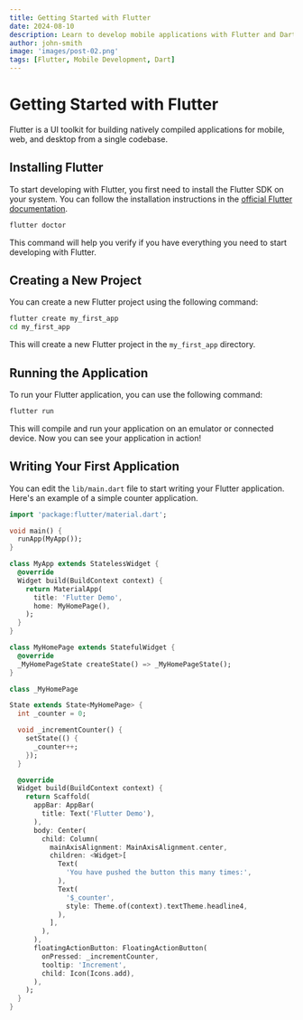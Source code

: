```yaml
---
title: Getting Started with Flutter
date: 2024-08-10
description: Learn to develop mobile applications with Flutter and Dart.
author: john-smith
image: 'images/post-02.png'
tags: [Flutter, Mobile Development, Dart]
---
```


# Getting Started with Flutter

Flutter is a UI toolkit for building natively compiled applications for mobile, web, and desktop from a single codebase.

## Installing Flutter

To start developing with Flutter, you first need to install the Flutter SDK on your system. You can follow the installation instructions in the [official Flutter documentation](https://flutter.dev/docs/get-started/install).

```bash
flutter doctor
```

This command will help you verify if you have everything you need to start developing with Flutter.

## Creating a New Project

You can create a new Flutter project using the following command:

```bash
flutter create my_first_app
cd my_first_app
```

This will create a new Flutter project in the `my_first_app` directory.

## Running the Application

To run your Flutter application, you can use the following command:

```bash
flutter run
```

This will compile and run your application on an emulator or connected device. Now you can see your application in action!

## Writing Your First Application

You can edit the `lib/main.dart` file to start writing your Flutter application. Here's an example of a simple counter application.

```dart
import 'package:flutter/material.dart';

void main() {
  runApp(MyApp());
}

class MyApp extends StatelessWidget {
  @override
  Widget build(BuildContext context) {
    return MaterialApp(
      title: 'Flutter Demo',
      home: MyHomePage(),
    );
  }
}

class MyHomePage extends StatefulWidget {
  @override
  _MyHomePageState createState() => _MyHomePageState();
}

class _MyHomePage

State extends State<MyHomePage> {
  int _counter = 0;

  void _incrementCounter() {
    setState(() {
      _counter++;
    });
  }

  @override
  Widget build(BuildContext context) {
    return Scaffold(
      appBar: AppBar(
        title: Text('Flutter Demo'),
      ),
      body: Center(
        child: Column(
          mainAxisAlignment: MainAxisAlignment.center,
          children: <Widget>[
            Text(
              'You have pushed the button this many times:',
            ),
            Text(
              '$_counter',
              style: Theme.of(context).textTheme.headline4,
            ),
          ],
        ),
      ),
      floatingActionButton: FloatingActionButton(
        onPressed: _incrementCounter,
        tooltip: 'Increment',
        child: Icon(Icons.add),
      ),
    );
  }
}
```
